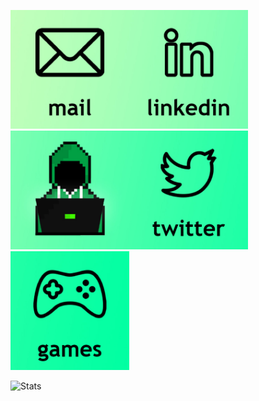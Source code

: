 [<img src="Images/../Images/mail.jpg" alt="mail" width="190" height="190"/>](mailto:aeyazc@gmail.com)[<img src="Images/../Images/linkedin.jpg" alt="linkedin" width="190" height="190"/>](https://www.linkedin.com/in/aeyzc/)[<img src="Images/../Images/logo.jpg" alt="aeyzc" width="190" height="190"/>](http://aeyzc.com)[<img src="Images/../Images/twitter.jpg" alt="twitter" width="190" height="190"/>](https://twitter.com/aeyzc)[<img src="Images/../Images/games.jpg" alt="games" width="190" height="190"/>](https://aeyzc.itch.io/)

![Stats](https://github-readme-stats.vercel.app/api?username=aeyzc&show_icons=true&hide_border=true&title_color=000000&text_color=000000&icon_color=000000&bg_color=DEG,c1ffbb,00ffa2&include_all_commits=true&count_private=true&layout=default&hide=issues,prs)